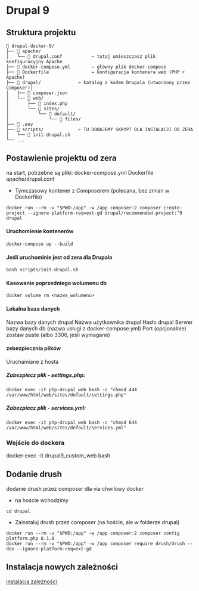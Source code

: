 # Drupal 9

## Struktura projektu
```
📁 drupal-docker-9/
├── 📁 apache/
│   └── 📄 drupal.conf           ← tutaj umieszczasz plik konfiguracyjny Apache
├── 📄 docker-compose.yml        ← główny plik docker-compose
├── 📄 Dockerfile                ← konfiguracja kontenera web (PHP + Apache)
├── 📁 drupal/              ← katalog z kodem Drupala (utworzony przez Composer)│   
│   ├── 📄 composer.json
│   └── 📁 web/
│       ├── 📄 index.php
│       └── 📁 sites/
│           └── 📁 default/
│               └── 📁 files/
├── 📄 .env
├── 📁 scripts/             ← TU DODAJEMY SKRYPT DLA INSTALACJI OD ZERA
│   └── 📄 init-drupal.sh  
└── ...
```
## Postawienie projektu od zera 

na start, potrzebne są pliki:
docker-compose.yml
Dockerfile
apache/drupal.conf


- Tymczasowy kontener z Composerem (polecana, bez zmian w Dockerfile)

```
docker run --rm -v "$PWD:/app" -w /app composer:2 composer create-project --ignore-platform-req=ext-gd drupal/recommended-project:^9 drupal
```

#### Uruchomienie kontenerów

```
docker-compose up --build
```

#### Jeśli uruchominie jest od zera dla Drupala

```
bash scripts/init-drupal.sh
```

#### Kasowanie poprzedniego wolumenu db

```
docker volume rm <nazwa_wolumenu>
```

#### Lokalna baza danych

Nazwa bazy danych	    drupal
Nazwa użytkownika	    drupal
Hasło	                drupal
Serwer bazy danych	    db (nazwa usługi z docker-compose.yml)
Port (opcjonalnie)	zostaw puste (albo 3306, jeśli wymagane)

#### zebezpiecznia plików 

Uruchamiane z hosta

##### Zabezpiecz plik - settings.php:

```
docker exec -it php-drupal_web bash -c "chmod 444 /var/www/html/web/sites/default/settings.php"
```

##### Zabezpiecz plik - services.yml:

```
docker exec -it php-drupal_web bash -c "chmod 644 /var/www/html/web/sites/default/services.yml"
```

### Wejście do dockera

docker exec -it drupal9_custom_web bash

## Dodanie drush

dodanie drush przez composer dla via chwilowy docker
- na hoście wchodzimy
```
cd drupal
```
- Zainstaluj drush przez composer (na hoście, ale w folderze drupal)
```
docker run --rm -v "$PWD:/app" -w /app composer:2 composer config platform.php 8.1.0
docker run --rm -v "$PWD:/app" -w /app composer require drush/drush --dev --ignore-platform-req=ext-gd
```

## Instalacja nowych zależności

[instalacja zależności](docs/dependenciesGin.md)

##